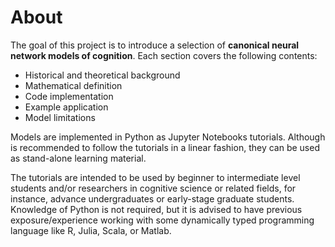 # About

The goal of this project is to introduce a selection of **canonical neural network models of cognition**. Each section covers the following contents:

- Historical and theoretical background
- Mathematical definition
- Code implementation
- Example application
- Model limitations

Models are implemented in Python as Jupyter Notebooks tutorials. Although is recommended to follow the tutorials in a linear fashion, they can be used as stand-alone learning material.

The tutorials are intended to be used by beginner to intermediate level students and/or researchers in cognitive science or related fields, for instance, advance undergraduates or early-stage graduate students. Knowledge of Python is not required, but it is advised to have previous exposure/experience working with some dynamically typed programming language like R, Julia, Scala, or Matlab.